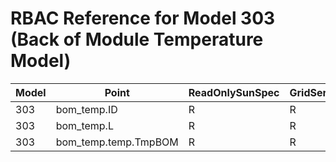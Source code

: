 # RBAC Reference for Model 303 (Back of Module Temperature Model)

| Model | Point | ReadOnlySunSpec | GridServiceSunSpec | NetworkAdministratorSunSpec | SuperAdministratorSpec | 
|-------|-------|------------------|---------------------|------------------|--------------------|
| 303 | bom_temp.ID | R | R | R | R |
| 303 | bom_temp.L | R | R | R | R |
| 303 | bom_temp.temp.TmpBOM | R | R | R | R |
